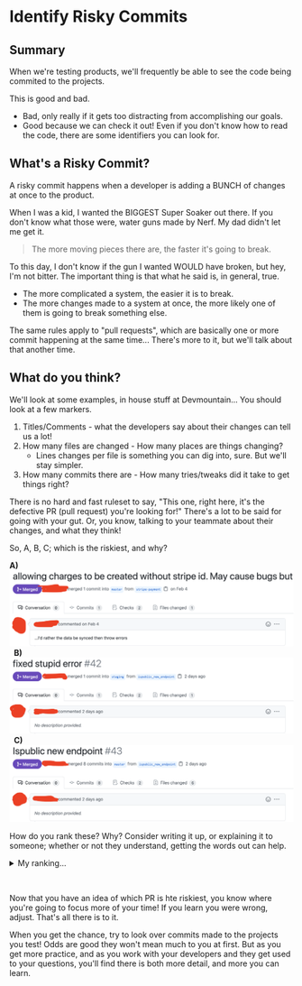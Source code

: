 # Identify Risky Commits

## Summary

When we're testing products, we'll frequently be able to see the code being
commited to the projects.

This is good and bad.

- Bad, only really if it gets too distracting from accomplishing our goals.
- Good because we can check it out! Even if you don't know how to read the code,
  there are some identifiers you can look for.

## What's a Risky Commit?

A risky commit happens when a developer is adding a BUNCH of changes at once to
the product.

When I was a kid, I wanted the BIGGEST Super Soaker out there. If you don't know
what those were, water guns made by Nerf. My dad didn't let me get it.

> The more moving pieces there are, the faster it's going to break.

To this day, I don't know if the gun I wanted WOULD have broken, but hey, I'm
not bitter. The important thing is that what he said is, in general, true.

- The more complicated a system, the easier it is to break.
- The more changes made to a system at once, the more likely one of them is
  going to break something else.

The same rules apply to "pull requests", which are basically one or more commit
happening at the same time... There's more to it, but we'll talk about that
another time.

## What do you think?

We'll look at some examples, in house stuff at Devmountain... You should look at
a few markers.

1. Titles/Comments - what the developers say about their changes can tell us a
   lot!
1. How many files are changed - How many places are things changing?
   - Lines changes per file is something you can dig into, sure. But we'll stay
     simpler.
1. How many commits there are - How many tries/tweaks did it take to get things
   right?

There is no hard and fast ruleset to say, "This one, right here, it's the
defective PR (pull request) you're looking for!" There's a lot to be said for
going with your gut. Or, you know, talking to your teammate about their changes,
and what they think!

So, A, B, C; which is the riskiest, and why?

**A)** ![](../../../assets/commitA.png) &nbsp; **B)**
![](../../../assets/commitB.png) &nbsp; **C)** ![](../../../assets/commitC.png)

How do you rank these? Why? Consider writing it up, or explaining it to someone;
whether or not they understand, getting the words out can help.

<details markdown="1"> <summary> My ranking... </summary>

So, coming into this cold, just pulling some random pull requests/commits from a
repository, I could very well be wrong.

I think either **A** or **C** is riskiest.

**B**: LOW RISK This PR was a bug fix, and only had one file change, and one
commit, so it seems pretty low risk, relatively.

- Technically it looks like it's a fix to C, which may tell us something, but
  that's cheating at this point. We should look at them as if we were examining
  each alone for risk.

**C**: High Risk I'd call risky because it has the most file changes, and the
most commits. It was obviously a large effort, and therefore probably has "the
most moving pieces".

**A**: Possibly Highest Risk Without context it's hard to be positive, but
anything having to do with money already gets more scrutiny from me. Add to
that, the "May cause bugs but" comment, and I get worried. That said, only one
file changed, it may not be a big deal. If the change only has to do with
logging, or something, eh, no biggy. Could go either way.

</details>

&nbsp;

Now that you have an idea of which PR is hte riskiest, you know where you're
going to focus more of your time! If you learn you were wrong, adjust. That's
all there is to it.

When you get the chance, try to look over commits made to the projects you test!
Odds are good they won't mean much to you at first. But as you get more
practice, and as you work with your developers and they get used to your
questions, you'll find there is both more detail, and more you can learn.
